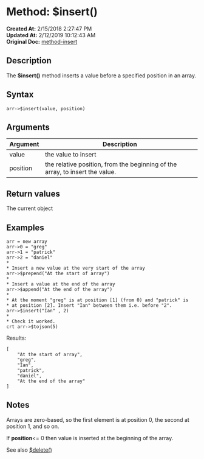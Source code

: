 # Method: $insert()

**Created At:** 2/15/2018 2:27:47 PM  
**Updated At:** 2/12/2019 10:12:43 AM  
**Original Doc:** [method-insert](https://docs.jbase.com/42948-dynamic-objects/method-insert)  


## Description

The **$insert()** method inserts a value before a specified position in an array.



## Syntax

```
arr->$insert(value, position) 
```



## Arguments




| Argument<br> | Description<br> |
| --- | --- |
| value<br> | the value to insert<br> |
| position | the relative position, from the beginning of the array, to insert the value. |




## Return values

The current object



## Examples

```
arr = new array
arr->0 = "greg"
arr->1 = "patrick"
arr->2 = "daniel"
*
* Insert a new value at the very start of the array
arr->$prepend("At the start of array")
*
* Insert a value at the end of the array
arr->$append("At the end of the array")
*
* At the moment "greg" is at position [1] (from 0) and "patrick" is
* at position [2]. Insert "Ian" between them i.e. before "2".
arr->$insert("Ian" , 2)
*
* Check it worked.
crt arr->$tojson(5)
```

Results:

```
[
    "At the start of array",
    "greg",
    "Ian",
    "patrick",
    "daniel",
    "At the end of the array"
]
```



## Notes

Arrays are zero-based, so the first element is at position 0, the second at position 1, and so on.

If **position**&lt;= 0 then value is inserted at the beginning of the array.





See also [$delete()](method-delete)
